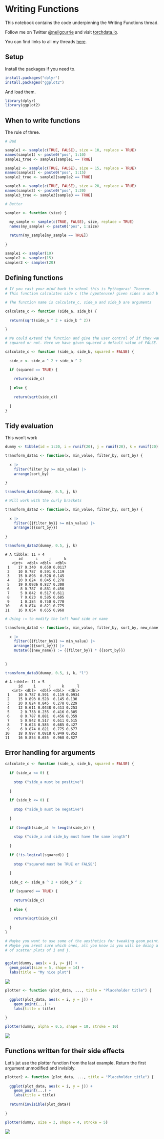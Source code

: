 Writing Functions
================

This notebook contains the code underpinning the Writing Functions
thread.

Follow me on Twitter [@neilgcurrie](twitter.com/neilgcurrie) and visit
[torchdata.io](https://www.torchdata.io).

You can find links to all my threads
[here](https://github.com/neilcuz/threads).

## Setup

Install the packages if you need to.

``` r
install.packages("dplyr")
install.packages("ggplot2")
```

And load them.

``` r
library(dplyr)
library(ggplot2)
```

## When to write functions

The rule of three.

``` r
# Bad

sample1 <- sample(c(TRUE, FALSE), size = 10, replace = TRUE)
names(sample1) <- paste0("pos", 1:10)
sample1_true <- sample1[sample1 == TRUE]

sample2 <- sample(c(TRUE, FALSE), size = 15, replace = TRUE)
names(sample2) <- paste0("pos", 1:15)
sample2_true <- sample2[sample2 == TRUE]

sample3 <- sample(c(TRUE, FALSE), size = 20, replace = TRUE)
names(sample3) <- paste0("pos", 1:20)
sample3_true <- sample3[sample3 == TRUE]

# Better

sampler <- function (size) {
  
  my_sample <- sample(c(TRUE, FALSE), size, replace = TRUE)
  names(my_sample) <- paste0("pos", 1:size)

  return(my_sample[my_sample == TRUE])
  
}

sample1 <- sampler(10)
sample2 <- sampler(15)
sampler3 <- sampler(20)
```

## Defining functions

``` r
# If you cast your mind back to school this is Pythagoras' Theorem. 
# This function calculates side c (the hypotenuse) given sides a and b of a triangle

# The function name is calculate_c, side_a and side_b are arguments

calculate_c <- function (side_a, side_b) {
  
  return(sqrt(side_a ^ 2 + side_b ^ 2))
  
}

# We could extend the function and give the user control of if they want c
# squared or not. Here we have given squared a default value of FALSE.

calculate_c <- function (side_a, side_b, squared = FALSE) {
  
  side_c <- side_a ^ 2 + side_b ^ 2

  if (squared == TRUE) {
    
    return(side_c)
    
  } else {
    
    return(sqrt(side_c))
    
  }
}
```

## Tidy evaluation

This won’t work

``` r
dummy <- tibble(id = 1:20, i = runif(20), j = runif(20), k = runif(20))

transform_data1 <- function(x, min_value, filter_by, sort_by) {
  
  x |> 
    filter(filter_by >= min_value) |> 
    arrange(sort_by) 
  
}
```

``` r
transform_data1(dummy, 0.5, j, k)
```

``` r
# Will work with the curly brackets

transform_data2 <- function(x, min_value, filter_by, sort_by) {
  
  x |> 
    filter({{filter_by}} >= min_value) |> 
    arrange({{sort_by}}) 
  
}

transform_data2(dummy, 0.5, j, k)
```

    # A tibble: 11 × 4
          id      i     j      k
       <int>  <dbl> <dbl>  <dbl>
     1    17 0.340  0.650 0.0117
     2    10 0.787  0.591 0.119 
     3    15 0.893  0.528 0.145 
     4    20 0.824  0.845 0.278 
     5    19 0.0936 0.827 0.308 
     6     8 0.787  0.881 0.456 
     7     5 0.842  0.517 0.611 
     8     7 0.623  0.585 0.685 
     9     1 0.384  0.750 0.770 
    10     6 0.874  0.821 0.775 
    11    16 0.854  0.655 0.968 

``` r
# Using := to modify the left hand side or name

transform_data3 <- function(x, min_value, filter_by, sort_by, new_name) {
  
  x |> 
    filter({{filter_by}} >= min_value) |> 
    arrange({{sort_by}}) |> 
    mutate({{new_name}} := {{filter_by}} * {{sort_by}})
    
  
}

transform_data3(dummy, 0.5, i, k, "l")
```

    # A tibble: 11 × 5
          id     i      j     k      l
       <int> <dbl>  <dbl> <dbl>  <dbl>
     1    10 0.787 0.591  0.119 0.0934
     2    15 0.893 0.528  0.145 0.130 
     3    20 0.824 0.845  0.278 0.229 
     4    12 0.611 0.0438 0.413 0.253 
     5     2 0.733 0.235  0.416 0.305 
     6     8 0.787 0.881  0.456 0.359 
     7     5 0.842 0.517  0.611 0.515 
     8     7 0.623 0.585  0.685 0.427 
     9     6 0.874 0.821  0.775 0.677 
    10    18 0.897 0.0818 0.949 0.852 
    11    16 0.854 0.655  0.968 0.827 

## Error handling for arguments

``` r
calculate_c <- function (side_a, side_b, squared = FALSE) {
  
  if (side_a <= 0) {
    
    stop ("side_a must be positive")
    
  }
  
  if (side_b <= 0) {
    
    stop ("side_b must be negative")
    
  }
  
  if (length(side_a) != length(side_b)) {
    
    stop ("side_a and side_by must have the same length")
    
  }
  
  if (!is.logical(squared)) {
    
    stop ("squared must be TRUE or FALSE")
    
  }
  
  side_c <- side_a ^ 2 + side_b ^ 2

  if (squared == TRUE) {
    
    return(side_c)
    
  } else {
    
    return(sqrt(side_c))
    
  }
}
```

``` r
# Maybe you want to use some of the aesthetics for tweaking geom_point.
# Maybe you arent sure which ones, all you know is you will be doing a bunch
# of scatter plots of i and j.


ggplot(dummy, aes(x = i, y= j)) +
  geom_point(size = 5, shape = 14) +
  labs(title = "My nice plot")
```

![](writing-functions_files/figure-gfm/unnamed-chunk-9-1.png)

``` r
plotter <- function (plot_data, ..., title = "Placeholder title") {
  
  ggplot(plot_data, aes(x = i, y = j)) +
    geom_point(...) +
    labs(title = title)
  
}

plotter(dummy, alpha = 0.5, shape = 10, stroke = 10)
```

![](writing-functions_files/figure-gfm/unnamed-chunk-9-2.png)

## Functions written for their side effects

Let’s jut use the plotter function from the last example. Return the
first argument unmodified and invisibly.

``` r
plotter2 <- function (plot_data, ..., title = "Placeholder title") {
  
  ggplot(plot_data, aes(x = i, y = j)) +
    geom_point(...) +
    labs(title = title)
  
  return(invisible(plot_data))
  
}

plotter(dummy, size = 3, shape = 4, stroke = 5)
```

![](writing-functions_files/figure-gfm/unnamed-chunk-10-1.png)
